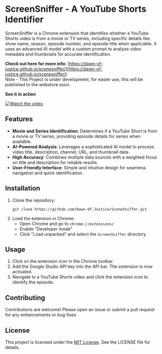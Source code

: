 # ScreenSniffer - A YouTube Shorts Identifier

ScreenSniffer is a Chrome extension that identifies whether a YouTube Shorts video is from a movie or TV series, including specific details like show name, season, episode number, and episode title when applicable. It uses an advanced AI model with a custom prompt to analyse video metadata and thumbnails for accurate identification.

**Check out here for more info:** [https://dawn-of-justice.github.io/scenesniffer/](https://dawn-of-justice.github.io/scenesniffer/)
<br>Note - This Project is under development, for easier use, this will be published to the webstore soon. 

**See it in action**

[![Watch the video](https://img.youtube.com/vi/piaNw6tMTQA/maxresdefault.jpg)](https://youtu.be/piaNw6tMTQA)


## Features

- **Movie and Series Identification**: Determines if a YouTube Short is from a movie or TV series, providing episode details for series when available.
- **AI-Powered Analysis**: Leverages a sophisticated AI model to process video title, description, channel, URL, and thumbnail data.
- **High Accuracy**: Combines multiple data sources with a weighted focus on title and description for reliable results.
- **User-Friendly Interface**: Simple and intuitive design for seamless navigation and quick identification.

## Installation

1. Clone the repository:
   ```
   git clone https://github.com/Dawn-Of-Justice/SceneSniffer.git
   ```
2. Load the extension in Chrome:
   - Open Chrome and go to `chrome://extensions/`
   - Enable "Developer mode"
   - Click "Load unpacked" and select the `ScreenSniffer` directory.

## Usage

1. Click on the extension icon in the Chrome toolbar.
2. Add the Google Studio API key into the API bar. The extension is now activated.
3. Navigate to a YouTube Shorts video and click the extension icon to identify the episode.

## Contributing

Contributions are welcome! Please open an issue or submit a pull request for any enhancements or bug fixes.

## License

This project is licensed under the [MIT License](LICENSE). See the LICENSE file for details.
